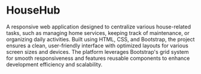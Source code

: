 # HouseHub
A responsive web application designed to centralize various house-related tasks, such as managing home services, keeping track of maintenance, or organizing daily activities. Built using HTML, CSS, and Bootstrap, the project ensures a clean, user-friendly interface with optimized layouts for various screen sizes and devices. The platform leverages Bootstrap's grid system for smooth responsiveness and features reusable components to enhance development efficiency and scalability.
